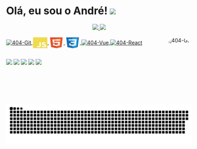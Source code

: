 # Olá, eu sou o André! <img src="https://media.giphy.com/media/huJXnKtC5Ly1VWfpIQ/giphy.gif" width="50px">

<div align="center">
  <a href="https://github.com/joseandre1706">
  <img height="170em" src="https://github-readme-stats.vercel.app/api?username=joseandre1706&show_icons=true&theme=vue-dark&include_all_commits=true&count_private=true"/>
  <img height="170em" src="https://github-readme-stats.vercel.app/api/top-langs/?username=joseandre1706&layout=compact&langs_count=7&theme=vue-dark"/>
</div>

<div style="display: inline_block"><br>
  <img align="center" alt="404-Git" height="30" width="40" src="https://cdn.jsdelivr.net/gh/devicons/devicon/icons/git/git-original.svg" />      
  <img align="center" alt="404-Js" height="30" width="40" src="https://raw.githubusercontent.com/devicons/devicon/master/icons/javascript/javascript-plain.svg">
  <img align="center" alt="404-HTML" height="30" width="40" src="https://raw.githubusercontent.com/devicons/devicon/master/icons/html5/html5-original.svg">
  <img align="center" alt="404-CSS" height="30" width="40" src="https://raw.githubusercontent.com/devicons/devicon/master/icons/css3/css3-original.svg">
  <img align="center" alt="404-Vue" height="30" width="40" src="https://cdn.jsdelivr.net/gh/devicons/devicon/icons/vuejs/vuejs-original.svg" />
  <img align="center" alt="404-React" height="30" width="40" src="https://cdn.jsdelivr.net/gh/devicons/devicon/icons/react/react-original.svg"/>
  
  <img align="right" alt="404-GIF" height="180" style="border-radius:50px;" src="https://thumbs.gfycat.com/AngelicConcreteHypsilophodon.webp">
   
  
  
</div>
  
  ##
  
  <div> 
    <a href="https://www.linkedin.com/in/jose-andre-psn" target="_blank"><img src="https://img.shields.io/badge/-LinkedIn-%230077B5?style=for-the-badge&logo=linkedin&logoColor=white" target="_blank"></a> 
    <a href = "mailto:jose.andre.psn@gmail.com" target="_blank"><img src="https://img.shields.io/badge/Gmail-D14836?style=for-the-badge&logo=gmail&logoColor=white" target="_blank"></a>
    <a href="https://wa.me/+5584987614805" target="_blank"><img src="https://img.shields.io/badge/WhatsApp-25D366?style=for-the-badge&logo=whatsapp&logoColor=white" target="_blank"></a>
    <a href="https://t.me/joseandre" target="_blank"><img src="https://img.shields.io/badge/Telegram-2CA5E0?style=for-the-badge&logo=telegram&logoColor=white" target="_blank"></a> 
    <a href="https://instagram.com/andre.pereira.j" target="_blank"><img src="https://img.shields.io/badge/-Instagram-%23E4405F?style=for-the-badge&logo=instagram&logoColor=white" target="_blank"></a>   
    
    
 
  ![404-Snake animation](https://github.com/joseandre1706/joseandre1706/blob/output/github-contribution-grid-snake.svg)
 
</div>

